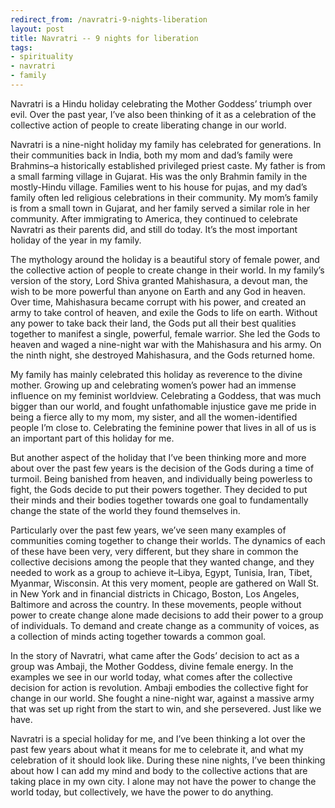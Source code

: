 ```yaml
---
redirect_from: /navratri-9-nights-liberation
layout: post
title: Navratri -- 9 nights for liberation
tags:
- spirituality
- navratri
- family
---
```

Navratri is a Hindu holiday celebrating the Mother Goddess’ triumph over evil. Over the past year, I’ve also been thinking of it as a celebration of the collective action of people to create liberating change in our world.

Navratri is a nine-night holiday my family has celebrated for generations. In their communities back in India, both my mom and dad’s family were Brahmins–a historically established privileged priest caste. My father is from a small farming village in Gujarat. His was the only Brahmin family in the mostly-Hindu village. Families went to his house for pujas, and my dad’s family often led religious celebrations in their community. My mom’s family is from a small town in Gujarat, and her family served a similar role in her community. After immigrating to America, they continued to celebrate Navratri as their parents did, and still do today. It’s the most important holiday of the year in my family.

The mythology around the holiday is a beautiful story of female power, and the collective action of people to create change in their world. In my family’s version of the story, Lord Shiva granted Mahishasura, a devout man, the wish to be more powerful than anyone on Earth and any God in heaven. Over time, Mahishasura became corrupt with his power, and created an army to take control of heaven, and exile the Gods to life on earth. Without any power to take back their land, the Gods put all their best qualities together to manifest a single, powerful, female warrior. She led the Gods to heaven and waged a nine-night war with the Mahishasura and his army. On the ninth night, she destroyed Mahishasura, and the Gods returned home.

My family has mainly celebrated this holiday as reverence to the divine mother. Growing up and celebrating women’s power had an immense influence on my feminist worldview. Celebrating a Goddess, that was much bigger than our world, and fought unfathomable injustice gave me pride in being a fierce ally to my mom, my sister, and all the women-identified people I’m close to. Celebrating the feminine power that lives in all of us is an important part of this holiday for me.

But another aspect of the holiday that I’ve been thinking more and more about over the past few years is the decision of the Gods during a time of turmoil. Being banished from heaven, and individually being powerless to fight, the Gods decide to put their powers together. They decided to put their minds and their bodies together towards one goal to fundamentally change the state of the world they found themselves in.

Particularly over the past few years, we’ve seen many examples of communities coming together to change their worlds. The dynamics of each of these have been very, very different, but they share in common the collective decisions among the people that they wanted change, and they needed to work as a group to achieve it–Libya, Egypt, Tunisia, Iran, Tibet, Myanmar, Wisconsin. At this very moment, people are gathered on Wall St. in New York and in financial districts in Chicago, Boston, Los Angeles, Baltimore and across the country. In these movements, people without power to create change alone made decisions to add their power to a group of individuals. To demand and create change as a community of voices, as a collection of minds acting together towards a common goal.

In the story of Navratri, what came after the Gods’ decision to act as a group was Ambaji, the Mother Goddess, divine female energy. In the examples we see in our world today, what comes after the collective decision for action is revolution. Ambaji embodies the collective fight for change in our world. She fought a nine-night war, against a massive army that was set up right from the start to win, and she persevered. Just like we have.

Navratri is a special holiday for me, and I’ve been thinking a lot over the past few years about what it means for me to celebrate it, and what my celebration of it should look like. During these nine nights, I’ve been thinking about how I can add my mind and body to the collective actions that are taking place in my own city. I alone may not have the power to change the world today, but collectively, we have the power to do anything.

